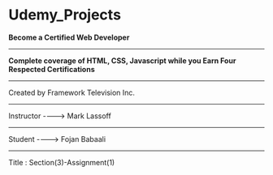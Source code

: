 # Udemy_Projects
**Become a Certified Web Developer**
_______________________________________________________________________________________
**Complete coverage of HTML, CSS, Javascript while you Earn Four Respected Certifications**
_______________________________________________________________________________________
Created by Framework Television Inc. 
_______________________________________________________________________________________
Instructor ----> Mark Lassoff
_______________________________________________________________________________________
Student    ----> Fojan Babaali
_______________________________________________________________________________________
Title : Section(3)-Assignment(1)


